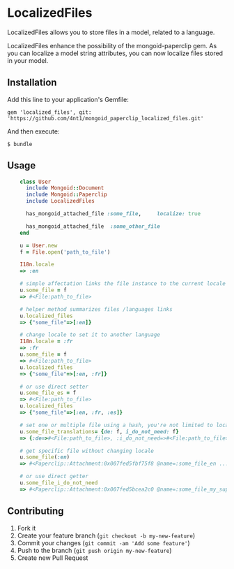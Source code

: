 # LocalizedFiles

LocalizedFiles allows you to store files in a model, related to a language.

LocalizedFiles enhance the possibility of the mongoid-paperclip gem. As you can localize a model string attributes, you can now localize files stored in your model.

## Installation

Add this line to your application's Gemfile:

    gem 'localized_files', git: 'https://github.com/4nt1/mongoid_paperclip_localized_files.git'

And then execute:

    $ bundle

## Usage

```rb
    class User
      include Mongoid::Document
      include Mongoid::Paperclip
      include LocalizedFiles

      has_mongoid_attached_file :some_file,     localize: true

      has_mongoid_attached_file  :some_other_file
    end

    u = User.new
    f = File.open('path_to_file')

    I18n.locale
    => :en

    # simple affectation links the file instance to the current locale
    u.some_file = f
    => #<File:path_to_file>

    # helper method summarizes files /languages links
    u.localized_files
    => {"some_file"=>[:en]}

    # change locale to set it to another language
    I18n.locale = :fr
    => :fr
    u.some_file = f
    => #<File:path_to_file>
    u.localized_files
    => {"some_file"=>[:en, :fr]}

    # or use direct setter
    u.some_file_es = f
    => #<File:path_to_file>
    u.localized_files
    => {"some_file"=>[:en, :fr, :es]}

    # set one or multiple file using a hash, you're not limited to locales symbol
    u.some_file_translations= {de: f, i_do_not_need: f}
    => {:de=>#<File:path_to_file>, :i_do_not_need=>#<File:path_to_file>}

    # get specific file without changing locale
    u.some_file(:en)
    => #<Paperclip::Attachment:0x007fed5fbf75f8 @name=:some_file_en ... >

    # or use direct getter
    u.some_file_i_do_not_need
    => #<Paperclip::Attachment:0x007fed5bcea2c0 @name=:some_file_my_super ...>
```
## Contributing

1. Fork it
2. Create your feature branch (`git checkout -b my-new-feature`)
3. Commit your changes (`git commit -am 'Add some feature'`)
4. Push to the branch (`git push origin my-new-feature`)
5. Create new Pull Request

